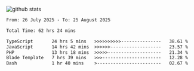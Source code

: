 
![github stats](https://github-readme-stats.vercel.app/api?username=realmahd1&show_icons=true&theme=codeSTACKr&hide_rank=true&count_private=true)

<!--START_SECTION:waka-->

```txt
From: 26 July 2025 - To: 25 August 2025

Total Time: 62 hrs 24 mins

TypeScript       24 hrs 5 mins   >>>>>>>>>>---------------   38.61 %
JavaScript       14 hrs 42 mins  >>>>>>-------------------   23.57 %
PHP              13 hrs 18 mins  >>>>>--------------------   21.34 %
Blade Template   7 hrs 39 mins   >>>----------------------   12.28 %
Bash             1 hr 40 mins    >------------------------   02.67 %
```

<!--END_SECTION:waka-->

